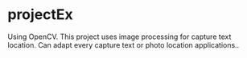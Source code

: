 # projectEx
Using OpenCV.
This project uses image processing for capture text location.
Can adapt every capture text or photo location applications..
